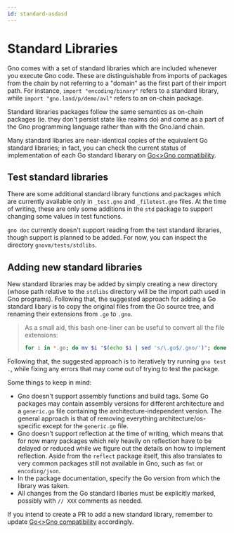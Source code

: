 ```yaml
---
id: standard-asdasd
---
```


# Standard Libraries

Gno comes with a set of standard libraries which are included whenever you
execute Gno code. These are distinguishable from imports of packages from the
chain by not referring to a "domain" as the first part of their import path. For
instance, `import "encoding/binary"` refers to a standard library, while
`import "gno.land/p/demo/avl"` refers to an on-chain package.

Standard libraries packages follow the same semantics as on-chain packages (ie.
they don't persist state like realms do) and come as a part of the Gno
programming language rather than with the Gno.land chain.

Many standard libaries are near-identical copies of the equivalent Go standard
libraries; in fact, you can check the current status of implementation of each
Go standard libarary on [Go<\>Gno compatibility](go-gno-compatibility.md).


## Test standard libraries

There are some additional standard library functions and packages which are
currently available only in `_test.gno` and `_filetest.gno` files. At the time
of writing, these are only some additions in the `std` package to support
changing some values in test functions.

`gno doc` currently doesn't support reading from the test standard libraries,
though support is planned to be added. For now, you can inspect the directory
`gnovm/tests/stdlibs`.

## Adding new standard libraries

New standard libraries may be added by simply creating a new directory (whose
path relative to the `stdlibs` directory will be the import path used in Gno
programs). Following that, the suggested approach for adding a Go standard
libary is to copy the original files from the Go source tree, and renaming their
extensions from `.go` to `.gno`.

> As a small aid, this bash one-liner can be useful to convert all the file
> extensions:
>
> ```sh
> for i in *.go; do mv $i "$(echo $i | sed 's/\.go$/.gno/')"; done
> ```

Following that, the suggested approach is to iteratively try running `gno test .`,
while fixing any errors that may come out of trying to test the package.

Some things to keep in mind:

- Gno doesn't support assembly functions and build tags. Some Go packages may
  contain assembly versions for different architecture and a `generic.go` file
  containing the architecture-independent version. The general approach is that
  of removing everything architecture/os-specific except for the `generic.go` file.
- Gno doesn't support reflection at the time of writing, which means that for
  now many packages which rely heavily on reflection have to be delayed or
  reduced while we figure out the details on how to implement reflection.
  Aside from the `reflect` package itself, this also translates to very common
  packages still not available in Gno, such as `fmt` or `encoding/json`.
- In the package documentation, specify the Go version from which the library
  was taken.
- All changes from the Go standard libaries must be explicitly marked, possibly
  with `// XXX` comments as needed.

If you intend to create a PR to add a new standard library, remember to update
[Go\<\>Gno compatibility](go-gno-compatibility.md) accordingly.


